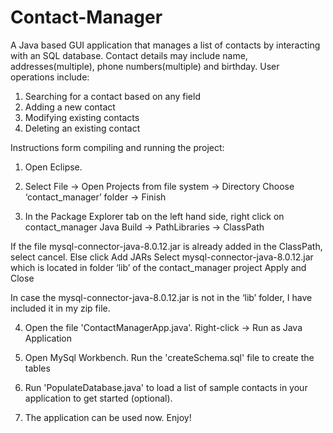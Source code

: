 # Contact-Manager
A Java based GUI application that manages a list of contacts by interacting with an SQL database. Contact details may include name, addresses(multiple), phone numbers(multiple) and birthday. User operations include:  

1. Searching for a contact based on any field  
2. Adding a new contact  
3. Modifying existing contacts  
4. Deleting an existing contact

Instructions form compiling and running the project:

1. Open Eclipse. 

2. Select File -> Open Projects from file system -> Directory  Choose ‘contact_manager’ folder -> Finish

3. In the Package Explorer tab on the left hand side, right click on contact_manager
Java Build -> PathLibraries -> ClassPath

If the file mysql-connector-java-8.0.12.jar is  already added in the ClassPath, select cancel. Else click Add JARs  Select mysql-connector-java-8.0.12.jar  which is located in folder ‘lib’ of the contact_manager project  Apply and Close

In case the mysql-connector-java-8.0.12.jar is not in the ‘lib’ folder, I have included it in my zip file.

4. Open the file 'ContactManagerApp.java'. Right-click -> Run as Java Application

5. Open MySql Workbench. Run the 'createSchema.sql' file to create the tables

6. Run 'PopulateDatabase.java' to load a list of sample contacts in your application to get started (optional).

7. The application can be used now. Enjoy!
